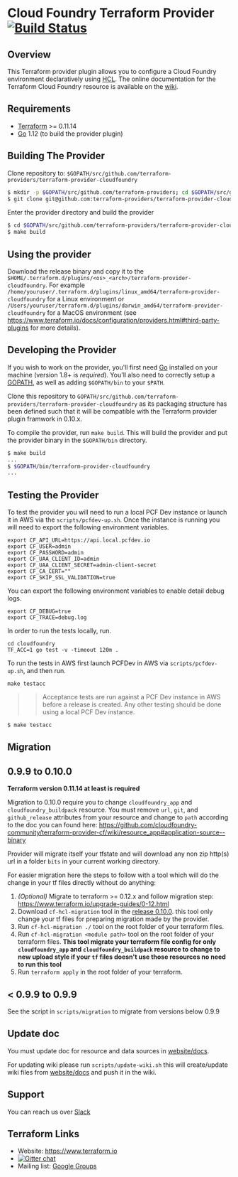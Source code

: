 # Cloud Foundry Terraform Provider [![Build Status](https://travis-ci.org/cloudfoundry-community/terraform-provider-cf.svg?branch=master)](https://travis-ci.org/cloudfoundry-community/terraform-provider-cf)


Overview
--------

This Terraform provider plugin allows you to configure a Cloud Foundry environment declaratively using [HCL](https://github.com/hashicorp/hcl). 
The online documentation for the Terraform Cloud Foundry resource is available on the [wiki](https://github.com/cloudfoundry-community/terraform-provider-cf/wiki).

Requirements
------------

-	[Terraform](https://www.terraform.io/downloads.html) >= 0.11.14
-	[Go](https://golang.org/doc/install) 1.12 (to build the provider plugin)

Building The Provider
---------------------

Clone repository to: `$GOPATH/src/github.com/terraform-providers/terraform-provider-cloudfoundry`

```sh
$ mkdir -p $GOPATH/src/github.com/terraform-providers; cd $GOPATH/src/github.com/terraform-providers
$ git clone git@github.com:terraform-providers/terraform-provider-cloudfoundry
```

Enter the provider directory and build the provider

```sh
$ cd $GOPATH/src/github.com/terraform-providers/terraform-provider-cloudfoundry
$ make build
```

Using the provider
------------------

Download the release binary and copy it to the `$HOME/.terraform.d/plugins/<os>_<arch>/terraform-provider-cloudfoundry`. For example `/home/youruser/.terraform.d/plugins/linux_amd64/terraform-provider-cloudfoundry` for a Linux environment or `/Users/youruser/terraform.d/plugins/darwin_amd64/terraform-provider-cloudfoundry` for a MacOS environment (see https://www.terraform.io/docs/configuration/providers.html#third-party-plugins for more details).

Developing the Provider
-----------------------

If you wish to work on the provider, you'll first need [Go](http://www.golang.org) installed on your machine (version 1.8+ is *required*). You'll also need to correctly setup a [GOPATH](http://golang.org/doc/code.html#GOPATH), as well as adding `$GOPATH/bin` to your `$PATH`.

Clone this repository to `GOPATH/src/github.com/terraform-providers/terraform-provider-cloudfoundry` as its packaging structure
has been defined such that it will be compatible with the Terraform provider plugin framwork in 0.10.x.

To compile the provider, run `make build`. This will build the provider and put the provider binary in the `$GOPATH/bin` directory.

```sh
$ make build
...
$ $GOPATH/bin/terraform-provider-cloudfoundry
...
```


Testing the Provider
--------------------

To test the provider you will need to run a local PCF Dev instance or launch it in AWS via the `scripts/pcfdev-up.sh`. Once the instance is running you will need to export the following environment variables.

```
export CF_API_URL=https://api.local.pcfdev.io
export CF_USER=admin
export CF_PASSWORD=admin
export CF_UAA_CLIENT_ID=admin
export CF_UAA_CLIENT_SECRET=admin-client-secret
export CF_CA_CERT=""
export CF_SKIP_SSL_VALIDATION=true
```

You can export the following environment variables to enable detail debug logs.

```
export CF_DEBUG=true
export CF_TRACE=debug.log
```

In order to run the tests locally, run.

```
cd cloudfoundry
TF_ACC=1 go test -v -timeout 120m .
```

To run the tests in AWS first launch PCFDev in AWS via `scripts/pcfdev-up.sh`, and then run.

```
make testacc
```

>> Acceptance tests are run against a PCF Dev instance in AWS before a release is created. Any other testing should be done using a local PCF Dev instance.

```sh
$ make testacc
```

Migration
---------

## 0.9.9 to 0.10.0

**Terraform version 0.11.14 at least is required**

Migration to 0.10.0 require you to change `cloudfoundry_app` and `cloudfoundry_buildpack` resource.
You must remove `url`, `git`, and `github_release` attributes from your resource and change to `path` according to 
the doc you can found here: https://github.com/cloudfoundry-community/terraform-provider-cf/wiki/resource_app#application-source--binary

Provider will migrate itself your tfstate and will download any non zip http(s) url in a folder `bits` in your current working directory.

For easier migration here the steps to follow with a tool which will do the change in your tf files directly without do anything:

1. *(Optional)* Migrate to terraform >= 0.12.x and follow migration step: https://www.terraform.io/upgrade-guides/0-12.html
2. Download `cf-hcl-migration` tool in the [release 0.10.0](https://github.com/cloudfoundry-community/terraform-provider-cf/releases/tag/0.10.0).
this tool only change your tf files for preparing migration made by the provider.
3. Run `cf-hcl-migration ./` tool on the root folder of your terraform files.
4. Run `cf-hcl-migration <module path>` tool on the root folder of your terraform files.
**This tool migrate your terraform file config for only `cloudfoundry_app` and `cloudfoundry_buildpack` resource to change to new upload style
if your `tf` files doesn't use those resources no need to run this tool**
5. Run `terraform apply` in the root folder of your terraform.

## < 0.9.9 to 0.9.9

See the script in `scripts/migration` to migrate from versions below 0.9.9

Update doc
----------

You must update doc for resource and data sources in [website/docs](/website/docs).

For updating wiki please run `scripts/update-wiki.sh` this will create/update wiki files from [website/docs](/website/docs) and push it in the wiki.

Support
-------

You can reach us over [Slack](https://cloudfoundry.slack.com/messages/C7JRBR8CV/)

Terraform Links
---------------

- Website: https://www.terraform.io
- [![Gitter chat](https://badges.gitter.im/hashicorp-terraform/Lobby.svg)](https://gitter.im/hashicorp-terraform/Lobby)
- Mailing list: [Google Groups](http://groups.google.com/group/terraform-tool)
